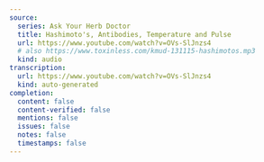 ```yaml
---
source:
  series: Ask Your Herb Doctor
  title: Hashimoto's, Antibodies, Temperature and Pulse
  url: https://www.youtube.com/watch?v=OVs-SlJnzs4
  # also https://www.toxinless.com/kmud-131115-hashimotos.mp3
  kind: audio
transcription:
  url: https://www.youtube.com/watch?v=OVs-SlJnzs4
  kind: auto-generated
completion:
  content: false
  content-verified: false
  mentions: false
  issues: false
  notes: false
  timestamps: false
---
```

